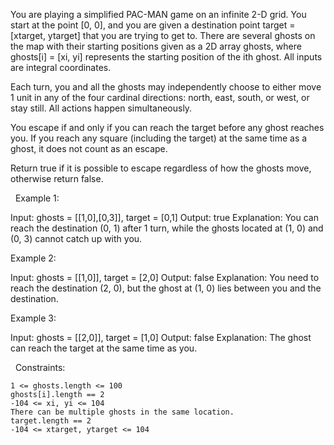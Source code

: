 You are playing a simplified PAC-MAN game on an infinite 2-D grid. You start at the point [0, 0], and you are given a destination point target = [xtarget, ytarget] that you are trying to get to. There are several ghosts on the map with their starting positions given as a 2D array ghosts, where ghosts[i] = [xi, yi] represents the starting position of the ith ghost. All inputs are integral coordinates.

Each turn, you and all the ghosts may independently choose to either move 1 unit in any of the four cardinal directions: north, east, south, or west, or stay still. All actions happen simultaneously.

You escape if and only if you can reach the target before any ghost reaches you. If you reach any square (including the target) at the same time as a ghost, it does not count as an escape.

Return true if it is possible to escape regardless of how the ghosts move, otherwise return false.

 
Example 1:

Input: ghosts = [[1,0],[0,3]], target = [0,1]
Output: true
Explanation: You can reach the destination (0, 1) after 1 turn, while the ghosts located at (1, 0) and (0, 3) cannot catch up with you.


Example 2:

Input: ghosts = [[1,0]], target = [2,0]
Output: false
Explanation: You need to reach the destination (2, 0), but the ghost at (1, 0) lies between you and the destination.


Example 3:

Input: ghosts = [[2,0]], target = [1,0]
Output: false
Explanation: The ghost can reach the target at the same time as you.


 
Constraints:


	1 <= ghosts.length <= 100
	ghosts[i].length == 2
	-104 <= xi, yi <= 104
	There can be multiple ghosts in the same location.
	target.length == 2
	-104 <= xtarget, ytarget <= 104

